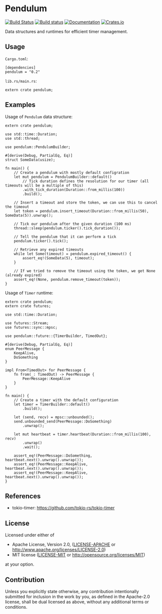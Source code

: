 # Pendulum
[![Build Status](https://travis-ci.org/GGist/pendulum-rs.svg?branch=master)](https://travis-ci.org/GGist/pendulum-rs) [![Build status](https://ci.appveyor.com/api/projects/status/y9udu8r9r4lae291/branch/master?svg=true)](https://ci.appveyor.com/project/GGist/pendulum-rs/branch/master) [![Documentation](https://docs.rs/pendulum/badge.svg)](https://docs.rs/pendulum) [![Crates.io](https://img.shields.io/crates/v/pendulum.svg)](https://crates.io/crates/pendulum)

Data structures and runtimes for efficient timer management.

## Usage

```Cargo.toml```:
```
[dependencies]
pendulum = "0.2"
```

```lib.rs/main.rs```:
```
extern crate pendulum;
```

## Examples

Usage of `Pendulum` data structure:
```
extern crate pendulum;

use std::time::Duration;
use std::thread;

use pendulum::PendulumBuilder;

#[derive(Debug, PartialEq, Eq)]
struct SomeData(usize);

fn main() {
    // Create a pendulum with mostly default configration
    let mut pendulum = PendulumBuilder::default()
        // Tick duration defines the resolution for our timer (all timeouts will be a multiple of this)
        .with_tick_duration(Duration::from_millis(100))
        .build();

    // Insert a timeout and store the token, we can use this to cancel the timeout
    let token = pendulum.insert_timeout(Duration::from_millis(50), SomeData(5)).unwrap();

    // Tick our pendulum after the given duration (100 ms)
    thread::sleep(pendulum.ticker().tick_duration());

    // Tell the pendulum that it can perform a tick
    pendulum.ticker().tick();

    // Retrieve any expired timeouts
    while let Some(timeout) = pendulum.expired_timeout() {
        assert_eq!(SomeData(5), timeout);
    }
    
    // If we tried to remove the timeout using the token, we get None (already expired)
    assert_eq!(None, pendulum.remove_timeout(token));
}
```

Usage of `Timer` runtime:
```
extern crate pendulum;
extern crate futures;

use std::time::Duration;

use futures::Stream;
use futures::sync::mpsc;

use pendulum::future::{TimerBuilder, TimedOut};

#[derive(Debug, PartialEq, Eq)]
enum PeerMessage {
    KeepAlive,
    DoSomething
}

impl From<TimedOut> for PeerMessage {
    fn from(_: TimedOut) -> PeerMessage {
        PeerMessage::KeepAlive
    }
}

fn main() {
    // Create a timer with the default configuration
    let timer = TimerBuilder::default()
        .build();

    let (send, recv) = mpsc::unbounded();
    send.unbounded_send(PeerMessage::DoSomething)
        .unwrap();

    let mut heartbeat = timer.heartbeat(Duration::from_millis(100), recv)
        .unwrap()
        .wait();

    assert_eq!(PeerMessage::DoSomething, heartbeat.next().unwrap().unwrap());
    assert_eq!(PeerMessage::KeepAlive, heartbeat.next().unwrap().unwrap());
    assert_eq!(PeerMessage::KeepAlive, heartbeat.next().unwrap().unwrap());
}
```

## References

* tokio-timer: https://github.com/tokio-rs/tokio-timer

## License

Licensed under either of

 * Apache License, Version 2.0, ([LICENSE-APACHE](LICENSE-APACHE) or http://www.apache.org/licenses/LICENSE-2.0)
 * MIT license ([LICENSE-MIT](LICENSE-MIT) or http://opensource.org/licenses/MIT)

at your option.

## Contribution

Unless you explicitly state otherwise, any contribution intentionally submitted
for inclusion in the work by you, as defined in the Apache-2.0 license, shall be dual licensed as above, without any
additional terms or conditions.
